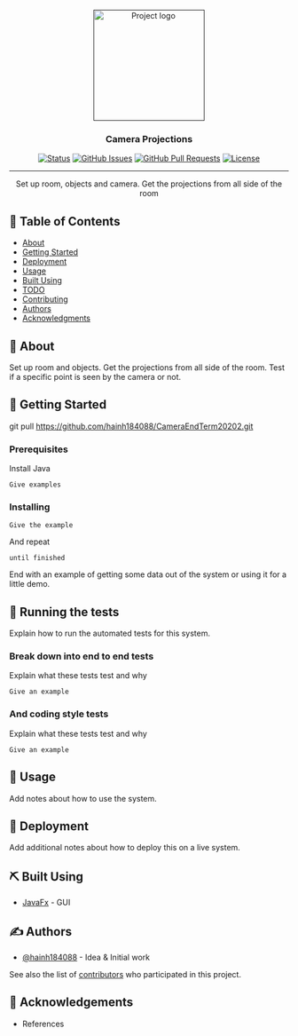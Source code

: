 <p align="center">
  <a href="" rel="noopener">
 <img width=200px height=200px src="https://i.imgur.com/6wj0hh6.jpg" alt="Project logo"></a>
</p>

<h3 align="center">Camera Projections</h3>

<div align="center">

[![Status](https://img.shields.io/badge/status-active-success.svg)]()
[![GitHub Issues](https://img.shields.io/github/issues/kylelobo/The-Documentation-Compendium.svg)](https://github.com/hainh184088/CameraEndTerm20202/issues)
[![GitHub Pull Requests](https://img.shields.io/github/issues-pr/kylelobo/The-Documentation-Compendium.svg)](https://github.com/hainh184088/CameraEndTerm20202/pulls)
[![License](https://img.shields.io/badge/license-MIT-blue.svg)](/LICENSE)

</div>

---

<p align="center">
    Set up room, objects and camera. Get the projections from all side of the room 
</p>

## 📝 Table of Contents
- [About](#about)
- [Getting Started](#getting_started)
- [Deployment](#deployment)
- [Usage](#usage)
- [Built Using](#built_using)
- [TODO](../TODO.md)
- [Contributing](../CONTRIBUTING.md)
- [Authors](#authors)
- [Acknowledgments](#acknowledgement)

## 🧐 About <a name = "about"></a>
Set up room and objects.
Get the projections from all side of the room.
Test if a specific point is seen by the camera or not.

## 🏁 Getting Started <a name = "getting_started"></a>
git pull https://github.com/hainh184088/CameraEndTerm20202.git

### Prerequisites
Install Java

```
Give examples
```

### Installing


```
Give the example
```

And repeat

```
until finished
```

End with an example of getting some data out of the system or using it for a little demo.

## 🔧 Running the tests <a name = "tests"></a>
Explain how to run the automated tests for this system.

### Break down into end to end tests
Explain what these tests test and why

```
Give an example
```

### And coding style tests
Explain what these tests test and why

```
Give an example
```

## 🎈 Usage <a name="usage"></a>
Add notes about how to use the system.

## 🚀 Deployment <a name = "deployment"></a>
Add additional notes about how to deploy this on a live system.

## ⛏️ Built Using <a name = "built_using"></a>
- [JavaFx](https://openjfx.io/) - GUI


## ✍️ Authors <a name = "authors"></a>
- [@hainh184088](https://github.com/hainh184088/) - Idea & Initial work

See also the list of [contributors](https://https://github.com/hainh184088/CameraEndTerm20202/contributors) who participated in this project.

## 🎉 Acknowledgements <a name = "acknowledgement"></a>
- References

